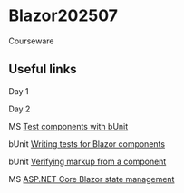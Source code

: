 # Blazor202507
Courseware


## Useful links 

Day 1


Day 2

MS [Test components with bUnit](https://learn.microsoft.com/en-us/aspnet/core/blazor/test?view=aspnetcore-9.0#test-components-with-bunit)

bUnit [Writing tests for Blazor components](https://bunit.dev/docs/getting-started/writing-tests.html?tabs=xunit)

bUnit [Verifying markup from a component](https://bunit.dev/docs/verification/verify-markup.html)

MS [ASP.NET Core Blazor state management](https://learn.microsoft.com/en-us/aspnet/core/blazor/state-management?view=aspnetcore-9.0&pivots=server)




